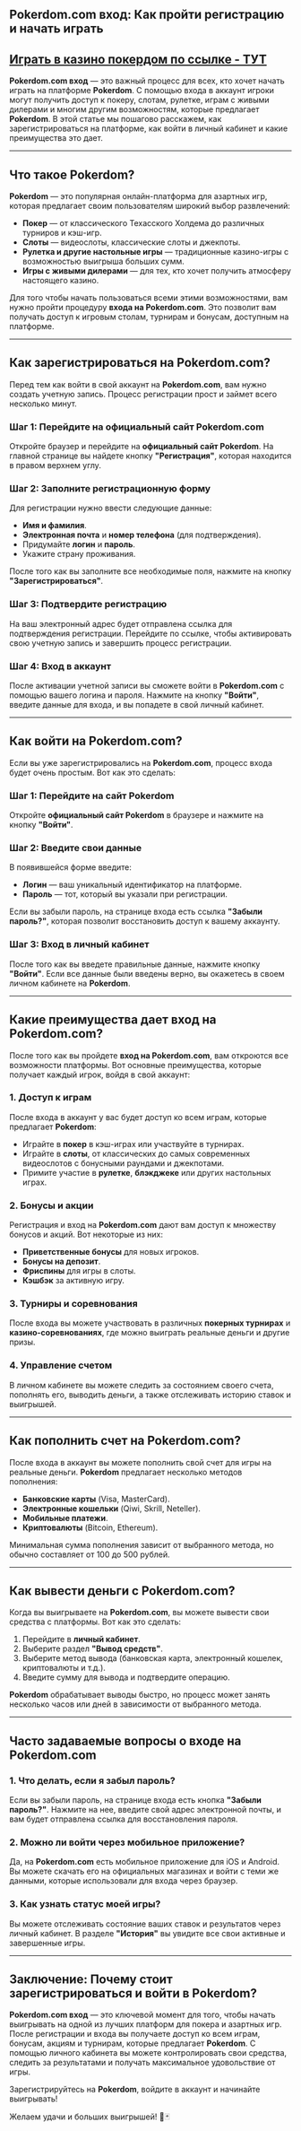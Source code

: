 ## Pokerdom.com вход: Как пройти регистрацию и начать играть

## [**Играть в казино покердом по ссылке - ТУТ**](https://brandplay.link/FwVc4f)

**Pokerdom.com вход** — это важный процесс для всех, кто хочет начать играть на платформе **Pokerdom**. С помощью входа в аккаунт игроки могут получить доступ к покеру, слотам, рулетке, играм с живыми дилерами и многим другим возможностям, которые предлагает **Pokerdom**. В этой статье мы пошагово расскажем, как зарегистрироваться на платформе, как войти в личный кабинет и какие преимущества это дает.

***

## Что такое Pokerdom?

**Pokerdom** — это популярная онлайн-платформа для азартных игр, которая предлагает своим пользователям широкий выбор развлечений:

* **Покер** — от классического Техасского Холдема до различных турниров и кэш-игр.
* **Слоты** — видеослоты, классические слоты и джекпоты.
* **Рулетка и другие настольные игры** — традиционные казино-игры с возможностью выигрыша больших сумм.
* **Игры с живыми дилерами** — для тех, кто хочет получить атмосферу настоящего казино.

Для того чтобы начать пользоваться всеми этими возможностями, вам нужно пройти процедуру **входа на Pokerdom.com**. Это позволит вам получать доступ к игровым столам, турнирам и бонусам, доступным на платформе.

***

## Как зарегистрироваться на Pokerdom.com?

Перед тем как войти в свой аккаунт на **Pokerdom.com**, вам нужно создать учетную запись. Процесс регистрации прост и займет всего несколько минут.

### Шаг 1: Перейдите на официальный сайт Pokerdom.com

Откройте браузер и перейдите на **официальный сайт Pokerdom**. На главной странице вы найдете кнопку **"Регистрация"**, которая находится в правом верхнем углу.

### Шаг 2: Заполните регистрационную форму

Для регистрации нужно ввести следующие данные:

* **Имя и фамилия**.
* **Электронная почта** и **номер телефона** (для подтверждения).
* Придумайте **логин** и **пароль**.
* Укажите страну проживания.

После того как вы заполните все необходимые поля, нажмите на кнопку **"Зарегистрироваться"**.

### Шаг 3: Подтвердите регистрацию

На ваш электронный адрес будет отправлена ссылка для подтверждения регистрации. Перейдите по ссылке, чтобы активировать свою учетную запись и завершить процесс регистрации.

### Шаг 4: Вход в аккаунт

После активации учетной записи вы сможете войти в **Pokerdom.com** с помощью вашего логина и пароля. Нажмите на кнопку **"Войти"**, введите данные для входа, и вы попадете в свой личный кабинет.

***

## Как войти на Pokerdom.com?

Если вы уже зарегистрировались на **Pokerdom.com**, процесс входа будет очень простым. Вот как это сделать:

### Шаг 1: Перейдите на сайт Pokerdom

Откройте **официальный сайт Pokerdom** в браузере и нажмите на кнопку **"Войти"**.

### Шаг 2: Введите свои данные

В появившейся форме введите:

* **Логин** — ваш уникальный идентификатор на платформе.
* **Пароль** — тот, который вы указали при регистрации.

Если вы забыли пароль, на странице входа есть ссылка **"Забыли пароль?"**, которая позволит восстановить доступ к вашему аккаунту.

### Шаг 3: Вход в личный кабинет

После того как вы введете правильные данные, нажмите кнопку **"Войти"**. Если все данные были введены верно, вы окажетесь в своем личном кабинете на **Pokerdom**.

***

## Какие преимущества дает вход на Pokerdom.com?

После того как вы пройдете **вход на Pokerdom.com**, вам откроются все возможности платформы. Вот основные преимущества, которые получает каждый игрок, войдя в свой аккаунт:

### 1. **Доступ к играм**

После входа в аккаунт у вас будет доступ ко всем играм, которые предлагает **Pokerdom**:

* Играйте в **покер** в кэш-играх или участвуйте в турнирах.
* Играйте в **слоты**, от классических до самых современных видеослотов с бонусными раундами и джекпотами.
* Примите участие в **рулетке**, **блэкджеке** или других настольных играх.

### 2. **Бонусы и акции**

Регистрация и вход на **Pokerdom.com** дают вам доступ к множеству бонусов и акций. Вот некоторые из них:

* **Приветственные бонусы** для новых игроков.
* **Бонусы на депозит**.
* **Фриспины** для игры в слоты.
* **Кэшбэк** за активную игру.

### 3. **Турниры и соревнования**

После входа вы можете участвовать в различных **покерных турнирах** и **казино-соревнованиях**, где можно выиграть реальные деньги и другие призы.

### 4. **Управление счетом**

В личном кабинете вы можете следить за состоянием своего счета, пополнять его, выводить деньги, а также отслеживать историю ставок и выигрышей.

***

## Как пополнить счет на Pokerdom.com?

После входа в аккаунт вы можете пополнить свой счет для игры на реальные деньги. **Pokerdom** предлагает несколько методов пополнения:

* **Банковские карты** (Visa, MasterCard).
* **Электронные кошельки** (Qiwi, Skrill, Neteller).
* **Мобильные платежи**.
* **Криптовалюты** (Bitcoin, Ethereum).

Минимальная сумма пополнения зависит от выбранного метода, но обычно составляет от 100 до 500 рублей.

***

## Как вывести деньги с Pokerdom.com?

Когда вы выигрываете на **Pokerdom.com**, вы можете вывести свои средства с платформы. Вот как это сделать:

1. Перейдите в **личный кабинет**.
2. Выберите раздел **"Вывод средств"**.
3. Выберите метод вывода (банковская карта, электронный кошелек, криптовалюты и т.д.).
4. Введите сумму для вывода и подтвердите операцию.

**Pokerdom** обрабатывает выводы быстро, но процесс может занять несколько часов или дней в зависимости от выбранного метода.

***

## Часто задаваемые вопросы о входе на Pokerdom.com

### 1. **Что делать, если я забыл пароль?**

Если вы забыли пароль, на странице входа есть кнопка **"Забыли пароль?"**. Нажмите на нее, введите свой адрес электронной почты, и вам будет отправлена ссылка для восстановления пароля.

### 2. **Можно ли войти через мобильное приложение?**

Да, на **Pokerdom.com** есть мобильное приложение для iOS и Android. Вы можете скачать его на официальных магазинах и войти с теми же данными, которые использовали для входа через браузер.

### 3. **Как узнать статус моей игры?**

Вы можете отслеживать состояние ваших ставок и результатов через личный кабинет. В разделе **"История"** вы увидите все свои активные и завершенные игры.

***

## Заключение: Почему стоит зарегистрироваться и войти в Pokerdom?

**Pokerdom.com вход** — это ключевой момент для того, чтобы начать выигрывать на одной из лучших платформ для покера и азартных игр. После регистрации и входа вы получаете доступ ко всем играм, бонусам, акциям и турнирам, которые предлагает **Pokerdom**. С помощью личного кабинета вы можете контролировать свои средства, следить за результатами и получать максимальное удовольствие от игры.

Зарегистрируйтесь на **Pokerdom**, войдите в аккаунт и начинайте выигрывать!

Желаем удачи и больших выигрышей! 🎰🃏
